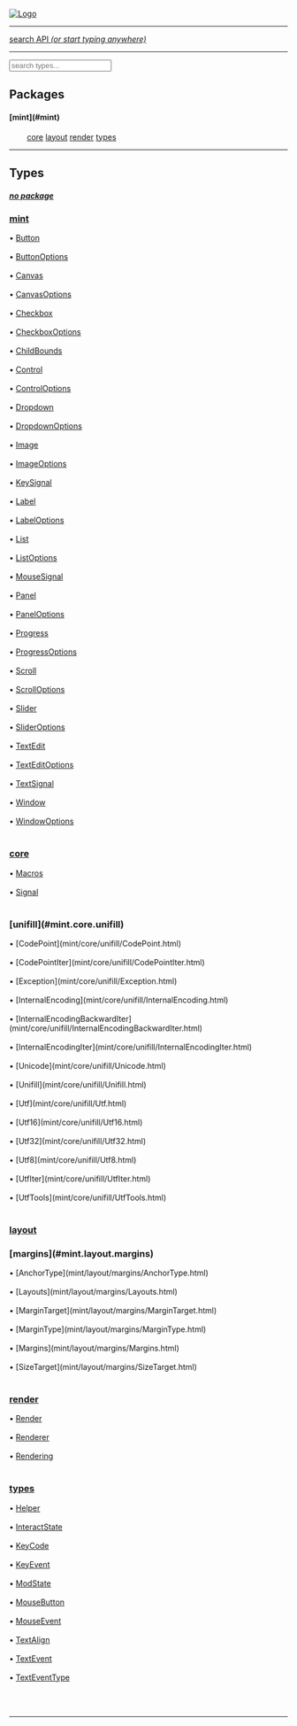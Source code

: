 
[![Logo](../images/logo.png)](../index.html)

<hr/>
<a href="#" id="search_bar" onclick="return;"><div> search API <em>(or start typing anywhere)</em> </div></a>
<hr/>

<script src="../js/omnibar.js"> </script>
<link rel="stylesheet" type="text/css" href="../css/omnibar.css" media="all">

<div id="omnibar"> <a href="#" onclick="return" id="omnibar_close"></a> <input id="omnibar_text" type="text" placeholder="search types..."></input></div>
<script  id="typelist" data-relpath="../" data-types="mint.Button,mint.ButtonOptions,mint.Canvas,mint.CanvasOptions,mint.Checkbox,mint.CheckboxOptions,mint.ChildBounds,mint.Control,mint.ControlOptions,mint.Dropdown,mint.DropdownOptions,mint.Image,mint.ImageOptions,mint.KeySignal,mint.Label,mint.LabelOptions,mint.List,mint.ListOptions,mint.MouseSignal,mint.Panel,mint.PanelOptions,mint.Progress,mint.ProgressOptions,mint.Scroll,mint.ScrollOptions,mint.Slider,mint.SliderOptions,mint.TextEdit,mint.TextEditOptions,mint.TextSignal,mint.Window,mint.WindowOptions,mint.core.Macros,mint.core.Signal,mint.core.unifill.CodePoint,mint.core.unifill.CodePointIter,mint.core.unifill.Exception,mint.core.unifill.InternalEncoding,mint.core.unifill.InternalEncodingBackwardIter,mint.core.unifill.InternalEncodingIter,mint.core.unifill.Unicode,mint.core.unifill.Unifill,mint.core.unifill.Utf,mint.core.unifill.Utf16,mint.core.unifill.Utf32,mint.core.unifill.Utf8,mint.core.unifill.UtfIter,mint.core.unifill.UtfTools,mint.core.unifill._CodePoint.CodePoint_Impl_,mint.core.unifill._InternalEncoding.UtfX,mint.core.unifill._Utf16.StringU16,mint.core.unifill._Utf16.StringU16Buffer,mint.core.unifill._Utf16.StringU16Buffer_Impl_,mint.core.unifill._Utf16.StringU16_Impl_,mint.core.unifill._Utf16.Utf16Impl,mint.core.unifill._Utf8.StringU8,mint.core.unifill._Utf8.StringU8_Impl_,mint.core.unifill._Utf8.Utf8Impl,mint.layout.margins.AnchorType,mint.layout.margins.Layouts,mint.layout.margins.MarginTarget,mint.layout.margins.MarginType,mint.layout.margins.Margins,mint.layout.margins.SizeTarget,mint.layout.margins._Margins.Anchor,mint.layout.margins._Margins.AnchorType_Impl_,mint.layout.margins._Margins.Margin,mint.layout.margins._Margins.MarginTarget_Impl_,mint.layout.margins._Margins.MarginType_Impl_,mint.layout.margins._Margins.SizeTarget_Impl_,mint.layout.margins._Margins.Sizer,mint.render.Render,mint.render.Renderer,mint.render.Rendering,mint.render.luxe.Button,mint.render.luxe.Canvas,mint.render.luxe.Checkbox,mint.render.luxe.Convert,mint.render.luxe.Dropdown,mint.render.luxe.Image,mint.render.luxe.Label,mint.render.luxe.List,mint.render.luxe.LuxeMintRender,mint.render.luxe.Panel,mint.render.luxe.Progress,mint.render.luxe.Scroll,mint.render.luxe.Slider,mint.render.luxe.TextEdit,mint.render.luxe.Window,mint.render.luxe._Button.LuxeMintButtonOptions,mint.render.luxe._Canvas.LuxeMintCanvasOptions,mint.render.luxe._Checkbox.LuxeMintCheckboxOptions,mint.render.luxe._Dropdown.LuxeMintDropdownOptions,mint.render.luxe._Image.LuxeMintImageOptions,mint.render.luxe._Label.LuxeMintLabelOptions,mint.render.luxe._List.LuxeMintListOptions,mint.render.luxe._Panel.LuxeMintPanelOptions,mint.render.luxe._Progress.LuxeMintProgressOptions,mint.render.luxe._Scroll.LuxeMintScrollOptions,mint.render.luxe._Slider.LuxeMintSliderOptions,mint.render.luxe._TextEdit.LuxeMintTextEditOptions,mint.render.luxe._Window.LuxeMintWindowOptions,mint.types.Helper,mint.types.InteractState,mint.types.KeyCode,mint.types.KeyEvent,mint.types.ModState,mint.types.MouseButton,mint.types.MouseEvent,mint.types.TextAlign,mint.types.TextEvent,mint.types.TextEventType,mint.types._Types.InteractState_Impl_,mint.types._Types.KeyCode_Impl_,mint.types._Types.MouseButton_Impl_,mint.types._Types.TextAlign_Impl_"></script>

## Packages


<h4 class="package-root">[mint](#mint)</h4>

&emsp;&emsp;
<span class="package_item inline-block"> [core](#mint.core) </span><span class="package_item inline-block"> [layout](#mint.layout) </span><span class="package_item inline-block"> [render](#mint.render) </span><span class="package_item inline-block"> [types](#mint.types) </span>
<br/><hr/>
## Types


   
   <a name="empty"><h5> [_no package_](#empty) </h5></a>



<a name="mint"><h3> [mint](#mint) </h3></a><div class="package-node">&bull; [Button](mint/Button.html) </div> <br/><div class="package-node">&bull; [ButtonOptions](mint/ButtonOptions.html) </div> <br/><div class="package-node">&bull; [Canvas](mint/Canvas.html) </div> <br/><div class="package-node">&bull; [CanvasOptions](mint/CanvasOptions.html) </div> <br/><div class="package-node">&bull; [Checkbox](mint/Checkbox.html) </div> <br/><div class="package-node">&bull; [CheckboxOptions](mint/CheckboxOptions.html) </div> <br/><div class="package-node">&bull; [ChildBounds](mint/ChildBounds.html) </div> <br/><div class="package-node">&bull; [Control](mint/Control.html) </div> <br/><div class="package-node">&bull; [ControlOptions](mint/ControlOptions.html) </div> <br/><div class="package-node">&bull; [Dropdown](mint/Dropdown.html) </div> <br/><div class="package-node">&bull; [DropdownOptions](mint/DropdownOptions.html) </div> <br/><div class="package-node">&bull; [Image](mint/Image.html) </div> <br/><div class="package-node">&bull; [ImageOptions](mint/ImageOptions.html) </div> <br/><div class="package-node">&bull; [KeySignal](mint/KeySignal.html) </div> <br/><div class="package-node">&bull; [Label](mint/Label.html) </div> <br/><div class="package-node">&bull; [LabelOptions](mint/LabelOptions.html) </div> <br/><div class="package-node">&bull; [List](mint/List.html) </div> <br/><div class="package-node">&bull; [ListOptions](mint/ListOptions.html) </div> <br/><div class="package-node">&bull; [MouseSignal](mint/MouseSignal.html) </div> <br/><div class="package-node">&bull; [Panel](mint/Panel.html) </div> <br/><div class="package-node">&bull; [PanelOptions](mint/PanelOptions.html) </div> <br/><div class="package-node">&bull; [Progress](mint/Progress.html) </div> <br/><div class="package-node">&bull; [ProgressOptions](mint/ProgressOptions.html) </div> <br/><div class="package-node">&bull; [Scroll](mint/Scroll.html) </div> <br/><div class="package-node">&bull; [ScrollOptions](mint/ScrollOptions.html) </div> <br/><div class="package-node">&bull; [Slider](mint/Slider.html) </div> <br/><div class="package-node">&bull; [SliderOptions](mint/SliderOptions.html) </div> <br/><div class="package-node">&bull; [TextEdit](mint/TextEdit.html) </div> <br/><div class="package-node">&bull; [TextEditOptions](mint/TextEditOptions.html) </div> <br/><div class="package-node">&bull; [TextSignal](mint/TextSignal.html) </div> <br/><div class="package-node">&bull; [Window](mint/Window.html) </div> <br/><div class="package-node">&bull; [WindowOptions](mint/WindowOptions.html) </div> <br/>
<div class="indent">

<a name="mint.core"><h3> [core](#mint.core) </h3></a><div class="package-node">&bull; [Macros](mint/core/Macros.html) </div><br/><div class="package-node">&bull; [Signal](mint/core/Signal.html) </div><br/>
<div class="indent">
<a name="mint.core.unifill"><h3> [unifill](#mint.core.unifill) </h3></a><div class="package-node">&bull; [CodePoint](mint/core/unifill/CodePoint.html) </div> <br/><div class="package-node">&bull; [CodePointIter](mint/core/unifill/CodePointIter.html) </div> <br/><div class="package-node">&bull; [Exception](mint/core/unifill/Exception.html) </div> <br/><div class="package-node">&bull; [InternalEncoding](mint/core/unifill/InternalEncoding.html) </div> <br/><div class="package-node">&bull; [InternalEncodingBackwardIter](mint/core/unifill/InternalEncodingBackwardIter.html) </div> <br/><div class="package-node">&bull; [InternalEncodingIter](mint/core/unifill/InternalEncodingIter.html) </div> <br/><div class="package-node">&bull; [Unicode](mint/core/unifill/Unicode.html) </div> <br/><div class="package-node">&bull; [Unifill](mint/core/unifill/Unifill.html) </div> <br/><div class="package-node">&bull; [Utf](mint/core/unifill/Utf.html) </div> <br/><div class="package-node">&bull; [Utf16](mint/core/unifill/Utf16.html) </div> <br/><div class="package-node">&bull; [Utf32](mint/core/unifill/Utf32.html) </div> <br/><div class="package-node">&bull; [Utf8](mint/core/unifill/Utf8.html) </div> <br/><div class="package-node">&bull; [UtfIter](mint/core/unifill/UtfIter.html) </div> <br/><div class="package-node">&bull; [UtfTools](mint/core/unifill/UtfTools.html) </div> <br/>
</div>
</div><div class="indent">

<a name="mint.layout"><h3> [layout](#mint.layout) </h3></a>
<div class="indent">
<a name="mint.layout.margins"><h3> [margins](#mint.layout.margins) </h3></a><div class="package-node">&bull; [AnchorType](mint/layout/margins/AnchorType.html) </div> <br/><div class="package-node">&bull; [Layouts](mint/layout/margins/Layouts.html) </div> <br/><div class="package-node">&bull; [MarginTarget](mint/layout/margins/MarginTarget.html) </div> <br/><div class="package-node">&bull; [MarginType](mint/layout/margins/MarginType.html) </div> <br/><div class="package-node">&bull; [Margins](mint/layout/margins/Margins.html) </div> <br/><div class="package-node">&bull; [SizeTarget](mint/layout/margins/SizeTarget.html) </div> <br/>
</div>
</div><div class="indent">

<a name="mint.render"><h3> [render](#mint.render) </h3></a><div class="package-node">&bull; [Render](mint/render/Render.html) </div><br/><div class="package-node">&bull; [Renderer](mint/render/Renderer.html) </div><br/><div class="package-node">&bull; [Rendering](mint/render/Rendering.html) </div><br/>
<div class="indent">

</div>
</div><div class="indent">

<a name="mint.types"><h3> [types](#mint.types) </h3></a><div class="package-node">&bull; [Helper](mint/types/Helper.html) </div><br/><div class="package-node">&bull; [InteractState](mint/types/InteractState.html) </div><br/><div class="package-node">&bull; [KeyCode](mint/types/KeyCode.html) </div><br/><div class="package-node">&bull; [KeyEvent](mint/types/KeyEvent.html) </div><br/><div class="package-node">&bull; [ModState](mint/types/ModState.html) </div><br/><div class="package-node">&bull; [MouseButton](mint/types/MouseButton.html) </div><br/><div class="package-node">&bull; [MouseEvent](mint/types/MouseEvent.html) </div><br/><div class="package-node">&bull; [TextAlign](mint/types/TextAlign.html) </div><br/><div class="package-node">&bull; [TextEvent](mint/types/TextEvent.html) </div><br/><div class="package-node">&bull; [TextEventType](mint/types/TextEventType.html) </div><br/>
<div class="indent">

</div>
</div><br/>
<hr/>

&nbsp;
&nbsp;